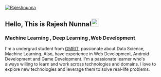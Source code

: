 <a href="https://github.com/RajeshN2" target="_blank"><p align="left"> <img src="https://komarev.com/ghpvc/?username=RajeshN2&label=Profile%20views&color=129e00" alt="Rajeshnunna" /></a>
      
<h2 align="left">Hello, This is Rajesh Nunna!<img src="https://raw.githubusercontent.com/iampavangandhi/iampavangandhi/master/gifs/Hi.gif" width="25px"><h3 align="left">Machine Learning , Deep Learning ,Web Development</h3></h2>

      
<p align="left">I'm a undergrad student from <a href="https://gmrit.edu.in/">GMRIT<a>, passionate about Data Science, Machine Learning. Also, have experience in Web Development, Android Development and Game Development. I'm a passionate learner who's always willing to learn and work across technologies and domains. I love to explore new technologies and leverage them to solve real-life problems.  <br>
<p/>
      
